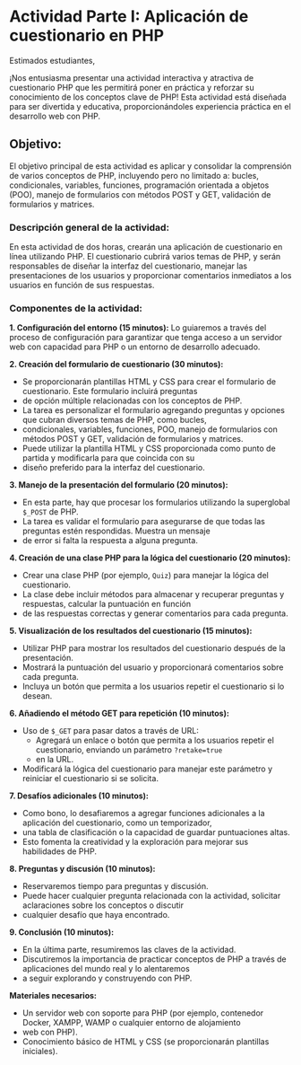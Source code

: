 # Actividad Parte I: Aplicación de cuestionario en PHP

Estimados estudiantes,

¡Nos entusiasma presentar una actividad interactiva y atractiva de cuestionario PHP que les permitirá poner en práctica
y reforzar su conocimiento de los conceptos clave de PHP! Esta actividad está diseñada para ser divertida y educativa,
proporcionándoles experiencia práctica en el desarrollo web con PHP.

## **Objetivo:**
El objetivo principal de esta actividad es aplicar y consolidar la comprensión de varios conceptos de PHP, incluyendo
pero no limitado a: bucles, condicionales, variables, funciones, programación orientada a objetos (POO), manejo de
formularios con métodos POST y GET, validación de formularios y matrices.

### **Descripción general de la actividad:**
En esta actividad de dos horas, crearán una aplicación de cuestionario en línea utilizando PHP. El cuestionario cubrirá 
varios temas de PHP, y serán responsables de diseñar la interfaz del cuestionario, manejar las presentaciones de los
usuarios y proporcionar comentarios inmediatos a los usuarios en función de sus respuestas.

### **Componentes de la actividad:**

**1. Configuración del entorno (15 minutos):** Lo guiaremos a través del proceso de configuración para garantizar que
tenga acceso a un servidor web con capacidad para PHP o un entorno de desarrollo adecuado.

**2. Creación del formulario de cuestionario (30 minutos):**
   - Se proporcionarán plantillas HTML y CSS para crear el formulario de cuestionario. Este formulario incluirá preguntas 
   - de opción múltiple relacionadas con los conceptos de PHP.
   - La tarea es personalizar el formulario agregando preguntas y opciones que cubran diversos temas de PHP, como bucles, 
   - condicionales, variables, funciones, POO, manejo de formularios con métodos POST y GET, validación de formularios y matrices.
   - Puede utilizar la plantilla HTML y CSS proporcionada como punto de partida y modificarla para que coincida con su 
   - diseño preferido para la interfaz del cuestionario.

**3. Manejo de la presentación del formulario (20 minutos):**
   - En esta parte, hay que procesar los formularios utilizando la superglobal `$_POST` de PHP.
   - La tarea es validar el formulario para asegurarse de que todas las preguntas estén respondidas. Muestra un mensaje 
   - de error si falta la respuesta a alguna pregunta.

**4. Creación de una clase PHP para la lógica del cuestionario (20 minutos):**
   - Crear una clase PHP (por ejemplo, `Quiz`) para manejar la lógica del cuestionario.
   - La clase debe incluir métodos para almacenar y recuperar preguntas y respuestas, calcular la puntuación en función 
   - de las respuestas correctas y generar comentarios para cada pregunta.

**5. Visualización de los resultados del cuestionario (15 minutos):**
   - Utilizar PHP para mostrar los resultados del cuestionario después de la presentación.
   - Mostrará la puntuación del usuario y proporcionará comentarios sobre cada pregunta.
   - Incluya un botón que permita a los usuarios repetir el cuestionario si lo desean.

**6. Añadiendo el método GET para repetición (10 minutos):**
   - Uso de `$_GET` para pasar datos a través de URL:
     - Agregará un enlace o botón que permita a los usuarios repetir el cuestionario, enviando un parámetro `?retake=true` 
     - en la URL.
   - Modificará la lógica del cuestionario para manejar este parámetro y reiniciar el cuestionario si se solicita.

**7. Desafíos adicionales (10 minutos):**
   - Como bono, lo desafiaremos a agregar funciones adicionales a la aplicación del cuestionario, como un temporizador, 
   - una tabla de clasificación o la capacidad de guardar puntuaciones altas.
   - Esto fomenta la creatividad y la exploración para mejorar sus habilidades de PHP.

**8. Preguntas y discusión (10 minutos):**
   - Reservaremos tiempo para preguntas y discusión.
   - Puede hacer cualquier pregunta relacionada con la actividad, solicitar aclaraciones sobre los conceptos o discutir 
   - cualquier desafío que haya encontrado.

**9. Conclusión (10 minutos):**
   - En la última parte, resumiremos las claves de la actividad.
   - Discutiremos la importancia de practicar conceptos de PHP a través de aplicaciones del mundo real y lo alentaremos 
   - a seguir explorando y construyendo con PHP.

**Materiales necesarios:**
   - Un servidor web con soporte para PHP (por ejemplo, contenedor Docker, XAMPP, WAMP o cualquier entorno de alojamiento 
   - web con PHP).
   - Conocimiento básico de HTML y CSS (se proporcionarán plantillas iniciales).
